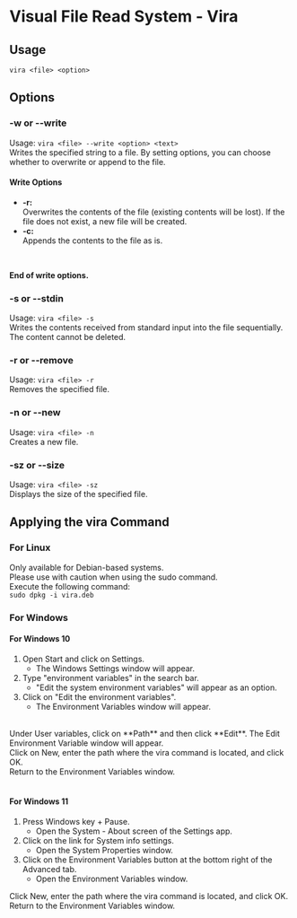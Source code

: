 # Visual File Read System - Vira

## Usage

`vira <file> <option>`

## Options
### -w or --write
Usage: `vira <file> --write <option> <text>`
<br>
Writes the specified string to a file. By setting options, you can choose whether to overwrite or append to the file.
<br>

#### Write Options
- **-r:**  
  Overwrites the contents of the file (existing contents will be lost). If the file does not exist, a new file will be created.
- **-c:**  
  Appends the contents to the file as is.
<br>

**End of write options.**
<br>

### -s or --stdin
  Usage: `vira <file> -s`
  <br>
Writes the contents received from standard input into the file sequentially. The content cannot be deleted.
<br>

### -r or --remove
Usage: `vira <file> -r`
<br>
Removes the specified file.
<br>

### -n or --new
Usage: `vira <file> -n`
<br>
Creates a new file.
<br>
### -sz or --size
Usage: `vira <file> -sz`
<br>
Displays the size of the specified file.

## Applying the vira Command
### For Linux
Only available for Debian-based systems.<br>
Please use with caution when using the sudo command.<br>
Execute the following command:<br>
`sudo dpkg -i vira.deb`
### For Windows

#### For Windows 10
1. Open Start and click on Settings.
   - The Windows Settings window will appear.
2. Type "environment variables" in the search bar.
   - "Edit the system environment variables" will appear as an option.
3. Click on "Edit the environment variables".
   - The Environment Variables window will appear.
<br>
Under User variables, click on **Path** and then click **Edit**.
The Edit Environment Variable window will appear.<br>
Click on New, enter the path where the vira command is located, and click OK.<br>
Return to the Environment Variables window.<br>
<br>

#### For Windows 11
1. Press Windows key + Pause.
   - Open the System - About screen of the Settings app.
2. Click on the link for System info settings.
   - Open the System Properties window.
3. Click on the Environment Variables button at the bottom right of the Advanced tab.
   - Open the Environment Variables window.

Click New, enter the path where the vira command is located, and click OK.<br>
Return to the Environment Variables window.<br>
